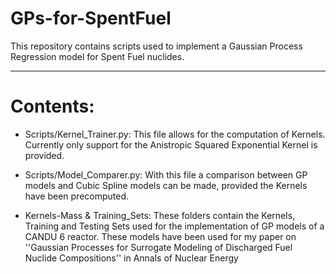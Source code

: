 # GPs-for-SpentFuel

This repository contains scripts used to implement a Gaussian Process Regression model for Spent Fuel nuclides.


 -------------------------------------------------------

# Contents:

* Scripts/Kernel_Trainer.py:
This file allows for the computation of Kernels. Currently only support for the Anistropic Squared Exponential Kernel is provided.

* Scripts/Model_Comparer.py:
With this file a comparison between GP models and Cubic Spline models can be made, provided the Kernels have been precomputed. 

* Kernels-Mass & Training_Sets:
These folders contain the Kernels, Training and Testing Sets used for the implementation of GP models of a CANDU 6 reactor. These models have been used for my paper on  ''Gaussian Processes for Surrogate Modeling of Discharged Fuel Nuclide Compositions''  in Annals of Nuclear Energy
